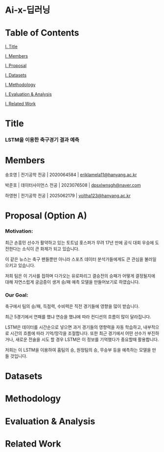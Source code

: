 # Ai-x-딥러닝
# Table of Contents
[I. Title](#Title)

[I. Members](#Members)

[I. Proposal](#Proposal)

[I. Datasets](#Datasets)

[I. Methodology](#Methodology)

[I. Evaluation & Analysis](#Evaluation_&_Analysis)

[I. Related Work](#Related_Work)
# Title
### LSTM을 이용한 축구경기 결과 예측
# Members
송호영 | 전기공학 전공 | 2020064584 | eriklamela11@hanyang.ac.kr 

박준호 | 데이터사이언스 전공 | 2023076508 | dpsxlwnsgh@naver.com

하영현 | 전기공학 전공 | 2025062179 | voltha123@hanyang.ac.kr
# Proposal (Option A)
### Motivation:
최근 손흥민 선수가 활약하고 있는 토트넘 홋스퍼가 무려 17년 만에 공식 대회 우승에 도전한다는 소식이 큰 화제가 되고 있습니다. 

이 같은 뉴스는 축구 팬들뿐만 아니라 스포츠 데이터 분석가들에게도 큰 관심을 불러일으키고 있습니다. 

저희 팀은 이 기사를 접하며 다가오는 유로파리그 결승전의 승패가 어떻게 결정될지에 대해 자연스럽게 궁금증이 생겨 승/패 예측 모델을 만들어보기로 하였습니다.
### Our Goal:
축구에서 팀의 승/패, 득점력, 수비력은 직전 경기들에 영향을 많이 받습니다.

최근 5경기에서 연패를 했냐 연승을 했냐에 따라 컨디션의 흐름이 많이 달라집니다. 

LSTM은 데이터를 시간순으로 넣으면 과거 경기들의 영향력을 자동 학습하고, 내부적으로 시간의 흐름에 따라 기억/망각을 조절합니다. 또한 최근 경기에서
어떤 선수가 부진하거나, 새로운 전술을 시도 할 경우 LSTM은 이 정보를 기억했다가 중요할때 활용합니다.

저희는 이 LSTM을 이용하여 홈팀의 승, 원정팀의 승, 무승부 등을 예측하는 모델을 만들 것입니다.
# Datasets
# Methodology
# Evaluation & Analysis
# Related Work
